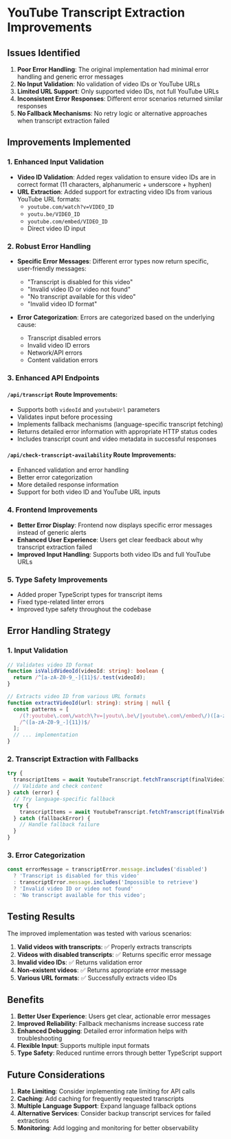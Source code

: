 # YouTube Transcript Extraction Improvements

## Issues Identified

1. **Poor Error Handling**: The original implementation had minimal error handling and generic error messages
2. **No Input Validation**: No validation of video IDs or YouTube URLs
3. **Limited URL Support**: Only supported video IDs, not full YouTube URLs
4. **Inconsistent Error Responses**: Different error scenarios returned similar responses
5. **No Fallback Mechanisms**: No retry logic or alternative approaches when transcript extraction failed

## Improvements Implemented

### 1. Enhanced Input Validation

- **Video ID Validation**: Added regex validation to ensure video IDs are in correct format (11 characters, alphanumeric + underscore + hyphen)
- **URL Extraction**: Added support for extracting video IDs from various YouTube URL formats:
  - `youtube.com/watch?v=VIDEO_ID`
  - `youtu.be/VIDEO_ID`
  - `youtube.com/embed/VIDEO_ID`
  - Direct video ID input

### 2. Robust Error Handling

- **Specific Error Messages**: Different error types now return specific, user-friendly messages:
  - "Transcript is disabled for this video"
  - "Invalid video ID or video not found"
  - "No transcript available for this video"
  - "Invalid video ID format"

- **Error Categorization**: Errors are categorized based on the underlying cause:
  - Transcript disabled errors
  - Invalid video ID errors
  - Network/API errors
  - Content validation errors

### 3. Enhanced API Endpoints

#### `/api/transcript` Route Improvements:
- Supports both `videoId` and `youtubeUrl` parameters
- Validates input before processing
- Implements fallback mechanisms (language-specific transcript fetching)
- Returns detailed error information with appropriate HTTP status codes
- Includes transcript count and video metadata in successful responses

#### `/api/check-transcript-availability` Route Improvements:
- Enhanced validation and error handling
- Better error categorization
- More detailed response information
- Support for both video ID and YouTube URL inputs

### 4. Frontend Improvements

- **Better Error Display**: Frontend now displays specific error messages instead of generic alerts
- **Enhanced User Experience**: Users get clear feedback about why transcript extraction failed
- **Improved Input Handling**: Supports both video IDs and full YouTube URLs

### 5. Type Safety Improvements

- Added proper TypeScript types for transcript items
- Fixed type-related linter errors
- Improved type safety throughout the codebase

## Error Handling Strategy

### 1. Input Validation
```typescript
// Validates video ID format
function isValidVideoId(videoId: string): boolean {
  return /^[a-zA-Z0-9_-]{11}$/.test(videoId);
}

// Extracts video ID from various URL formats
function extractVideoId(url: string): string | null {
  const patterns = [
    /(?:youtube\.com\/watch\?v=|youtu\.be\/|youtube\.com\/embed\/)([a-zA-Z0-9_-]{11})/,
    /^([a-zA-Z0-9_-]{11})$/
  ];
  // ... implementation
}
```

### 2. Transcript Extraction with Fallbacks
```typescript
try {
  transcriptItems = await YoutubeTranscript.fetchTranscript(finalVideoId);
  // Validate and check content
} catch (error) {
  // Try language-specific fallback
  try {
    transcriptItems = await YoutubeTranscript.fetchTranscript(finalVideoId, { lang: 'en' });
  } catch (fallbackError) {
    // Handle fallback failure
  }
}
```

### 3. Error Categorization
```typescript
const errorMessage = transcriptError.message.includes('disabled') 
  ? 'Transcript is disabled for this video'
  : transcriptError.message.includes('Impossible to retrieve')
  ? 'Invalid video ID or video not found'
  : 'No transcript available for this video';
```

## Testing Results

The improved implementation was tested with various scenarios:

1. **Valid videos with transcripts**: ✅ Properly extracts transcripts
2. **Videos with disabled transcripts**: ✅ Returns specific error message
3. **Invalid video IDs**: ✅ Returns validation error
4. **Non-existent videos**: ✅ Returns appropriate error message
5. **Various URL formats**: ✅ Successfully extracts video IDs

## Benefits

1. **Better User Experience**: Users get clear, actionable error messages
2. **Improved Reliability**: Fallback mechanisms increase success rate
3. **Enhanced Debugging**: Detailed error information helps with troubleshooting
4. **Flexible Input**: Supports multiple input formats
5. **Type Safety**: Reduced runtime errors through better TypeScript support

## Future Considerations

1. **Rate Limiting**: Consider implementing rate limiting for API calls
2. **Caching**: Add caching for frequently requested transcripts
3. **Multiple Language Support**: Expand language fallback options
4. **Alternative Services**: Consider backup transcript services for failed extractions
5. **Monitoring**: Add logging and monitoring for better observability 